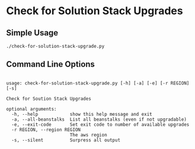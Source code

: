 Check for Solution Stack Upgrades
=========

## Simple Usage

```
./check-for-solution-stack-upgrade.py
```

## Command Line Options

```

usage: check-for-solution-stack-upgrade.py [-h] [-a] [-e] [-r REGION] [-s]

Check for Soution Stack Upgrades

optional arguments:
  -h, --help            show this help message and exit
  -a, --all-beanstalks  List all beanstalks (even if not upgradable)
  -e, --exit-code       Set exit code to number of available upgrades
  -r REGION, --region REGION
                        The aws region
  -s, --silent          Surpress all output

```
